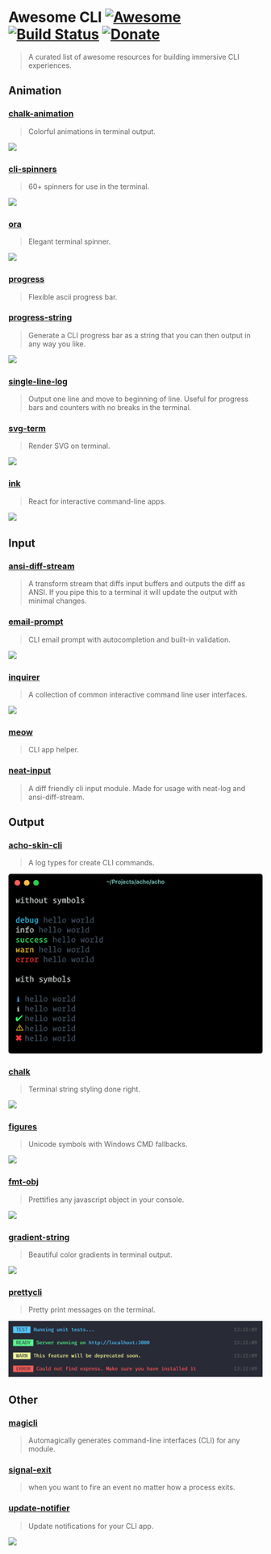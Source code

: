 # Awesome CLI [![Awesome](https://cdn.rawgit.com/sindresorhus/awesome/d7305f38d29fed78fa85652e3a63e154dd8e8829/media/badge.svg)](https://github.com/sindresorhus/awesome) [![Build Status](https://img.shields.io/travis/Kikobeats/awesome-cli/master.svg?style=flat-square)](https://travis-ci.org/Kikobeats/awesome-cli) [![Donate](https://img.shields.io/badge/donate-paypal-blue.svg?style=flat-square)](https://paypal.me/kikobeats)

> A curated list of awesome resources for building immersive CLI experiences.

## Animation

### [chalk-animation](https://github.com/bokub/chalk-animation)

> Colorful animations in terminal output.

![](https://camo.githubusercontent.com/163f6985878578c36b2912dc92960e007c628c07/687474703a2f2f692e696d6775722e636f6d2f6e61706478646e2e676966)

### [cli-spinners](https://github.com/sindresorhus/cli-spinners)

> 60+ spinners for use in the terminal.

![](https://github.com/sindresorhus/cli-spinners/raw/master/screenshot.gif)

### [ora](https://github.com/sindresorhus/ora)

> Elegant terminal spinner.

![](https://github.com/sindresorhus/ora/raw/master/screenshot.gif)

### [progress](https://github.com/visionmedia/node-progress)

> Flexible ascii progress bar.

### [progress-string](https://github.com/watson/progress-string)

> Generate a CLI progress bar as a string that you can then output in any way you like.

![](https://cloud.githubusercontent.com/assets/10602/20219491/064d4794-a86d-11e6-816c-a0a72d792987.gif)

### [single-line-log](https://github.com/freeall/single-line-log)

> Output one line and move to beginning of line. Useful for progress bars and counters with no breaks in the terminal.

### [svg-term](https://github.com/marionebl/svg-term-cli)

> Render SVG on terminal.

![](https://camo.githubusercontent.com/4b32c4fd76b80ff6e1703ac8e2e2d33cfa26e378/68747470733a2f2f63646e2e7261776769742e636f6d2f6d6172696f6e65626c2f7376672d7465726d2d636c692f31626236316563612f6578616d706c65732f706172726f742e737667)

### [ink](https://github.com/vadimdemedes/ink)

> React for interactive command-line apps.

![](https://github.com/vadimdemedes/ink/raw/master/media/demo.gif)

## Input

### [ansi-diff-stream](https://github.com/mafintosh/ansi-diff-stream)

> A transform stream that diffs input buffers and outputs the diff as ANSI. If you pipe this to a terminal it will update the output with minimal changes.

### [email-prompt](https://github.com/zeit/email-prompt)

> CLI email prompt with autocompletion and built-in validation.

![](https://cloud.githubusercontent.com/assets/13041/15456597/36b76246-202a-11e6-99e8-3839514bed57.gif)

### [inquirer](https://github.com/SBoudrias/Inquirer.js)

> A collection of common interactive command line user interfaces.

![](https://github.com/SBoudrias/Inquirer.js/raw/master/assets/screenshots/checkbox-prompt.png)

### [meow](https://github.com/sindresorhus/meow)

> CLI app helper.

### [neat-input](https://github.com/mafintosh/neat-input)

> A diff friendly cli input module. Made for usage with neat-log and ansi-diff-stream.

## Output

### [acho-skin-cli](https://github.com/achojs/acho-skin-cli)

> A log types for create CLI commands.

![](https://raw.githubusercontent.com/achohq/acho-skin-cli/master/docs/images/resume.png)

### [chalk](https://github.com/chalk/chalk)

> Terminal string styling done right.

![](https://github.com/chalk/ansi-styles/raw/master/screenshot.png)

### [figures](https://github.com/sindresorhus/figures)

> Unicode symbols with Windows CMD fallbacks.

![](https://github.com/sindresorhus/figures/raw/master/screenshot.png)

### [fmt-obj](https://github.com/queckezz/fmt-obj)

> Prettifies any javascript object in your console.

![](https://github.com/queckezz/fmt-obj/raw/master/intro.png)

### [gradient-string](https://github.com/bokub/gradient-string)

> Beautiful color gradients in terminal output.

![](https://camo.githubusercontent.com/087ab9fcdb5e73a2377a54011a1c2cd4c1e73420/687474703a2f2f6269742e6c792f32746c6d53674c)

### [prettycli](https://github.com/siddharthkp/prettycli)

> Pretty print messages on the terminal.

![](https://raw.githubusercontent.com/siddharthkp/prettycli/master/screenshot.png)

## Other

### [magicli](https://github.com/DiegoZoracKy/magicli)

> Automagically generates command-line interfaces (CLI) for any module.

### [signal-exit](https://github.com/tapjs/signal-exit)

> when you want to fire an event no matter how a process exits.

### [update-notifier](https://github.com/yeoman/update-notifier)

> Update notifications for your CLI app.

![](https://github.com/yeoman/update-notifier/raw/master/screenshot.png)
